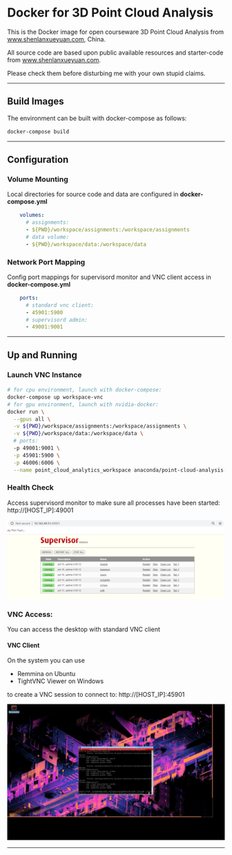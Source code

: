 # Docker for 3D Point Cloud Analysis

This is the Docker image for open courseware 3D Point Cloud Analysis from www.shenlanxueyuan.com, China.

All source code are based upon public available resources and starter-code from www.shenlanxueyuan.com.

Please check them before disturbing me with your own stupid claims.

---

## Build Images

The environment can be built with docker-compose as follows:
```bash 
docker-compose build
```

---

## Configuration

### Volume Mounting

Local directories for source code and data are configured in **docker-compose.yml**

```yaml
    volumes:
      # assignments:
      - ${PWD}/workspace/assignments:/workspace/assignments  
      # data volume:
      - ${PWD}/workspace/data:/workspace/data
```

### Network Port Mapping

Config port mappings for supervisord monitor and VNC client access in **docker-compose.yml** 

```yaml
    ports:
      # standard vnc client:
      - 45901:5900
      # supervisord admin:
      - 49001:9001
```

---

## Up and Running 

### Launch VNC Instance
```bash
# for cpu environment, launch with docker-compose:
docker-compose up workspace-vnc
# for gpu environment, launch with nvidia-docker:
docker run \
  --gpus all \
  -v ${PWD}/workspace/assignments:/workspace/assignments \
  -v ${PWD}/workspace/data:/workspace/data \
  # ports:
  -p 49001:9001 \
  -p 45901:5900 \
  -p 46006:6006 \
  --name point_cloud_analytics_workspace anaconda/point-cloud-analysis:bionic-gpu-current
```

### Health Check

Access supervisord monitor to make sure all processes have been started: http://[HOST_IP]:49001

![Supervisord Health Check](doc/01-supervisord-health-check.png)

### VNC Access:

You can access the desktop with standard VNC client

#### VNC Client

On the system you can use 

* Remmina on Ubuntu
* TightVNC Viewer on Windows

to create a VNC session to connect to: http://[HOST_IP]:45901

![VNC through VNC Client](doc/02-vnc-access-with-vnc-client.png)

---

